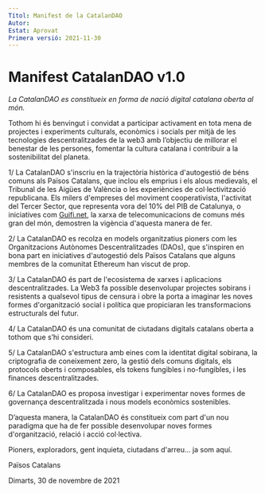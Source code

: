 ```yaml
---
Títol: Manifest de la CatalanDAO
Autor: 
Estat: Aprovat
Primera versió: 2021-11-30
---
```


# Manifest CatalanDAO v1.0

_La CatalanDAO es constitueix en forma de nació digital catalana oberta al món._

Tothom hi és benvingut i convidat a participar activament en tota mena de projectes i experiments culturals, econòmics i socials per mitjà de les tecnologies descentralitzades de la web3 amb l’objectiu de millorar el benestar de les persones, fomentar la cultura catalana i contribuir a la sostenibilitat del planeta.

1/ La CatalanDAO s'inscriu en la trajectòria històrica d'autogestió de béns comuns als Països Catalans, que inclou els emprius i els alous medievals, el Tribunal de les Aigües de València o les experiències de col·lectivització republicana. Els milers d'empreses del moviment cooperativista, l'activitat del Tercer Sector, que representa vora del 10% del PIB de Catalunya, o iniciatives com [Guifi.net](http://Guifi.net), la xarxa de telecomunicacions de comuns més gran del món, demostren la vigència d'aquesta manera de fer.

2/ La CatalanDAO es recolza en models organitzatius pioners com les Organitzacions Autònomes Descentralitzades (DAOs), que s'inspiren en bona part en iniciatives d'autogestió dels Països Catalans que alguns membres de la comunitat Ethereum han viscut de prop.

3/ La CatalanDAO és part de l'ecosistema de xarxes i aplicacions descentralitzades. La Web3 fa possible desenvolupar projectes sobirans i resistents a qualsevol tipus de censura i obre la porta a imaginar les noves formes d'organització social i política que propiciaran les transformacions estructurals del futur.

4/ La CatalanDAO és una comunitat de ciutadans digitals catalans oberta a tothom que s’hi consideri.

5/ La CatalanDAO s'estructura amb eines com la identitat digital sobirana, la criptografia de coneixement zero, la gestió dels comuns digitals, els protocols oberts i composables, els tokens fungibles i no-fungibles, i les finances descentralitzades.

6/ La CatalanDAO es proposa investigar i experimentar noves formes de governança descentralitzada i nous models econòmics sostenibles.

D’aquesta manera, la CatalanDAO és constitueix com part d'un nou paradigma que ha de fer possible desenvolupar noves formes d'organització, relació i acció col·lectiva.

Pioners, exploradors, gent inquieta, ciutadans d'arreu...  ja som aquí.

Països Catalans

Dimarts, 30 de novembre de 2021
